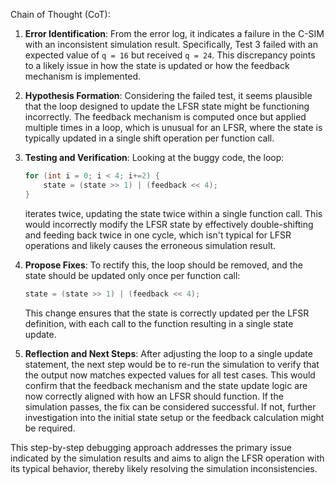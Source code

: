 Chain of Thought (CoT):

1. **Error Identification**:
   From the error log, it indicates a failure in the C-SIM with an inconsistent simulation result. Specifically, Test 3 failed with an expected value of `q = 16` but received `q = 24`. This discrepancy points to a likely issue in how the state is updated or how the feedback mechanism is implemented.

2. **Hypothesis Formation**:
   Considering the failed test, it seems plausible that the loop designed to update the LFSR state might be functioning incorrectly. The feedback mechanism is computed once but applied multiple times in a loop, which is unusual for an LFSR, where the state is typically updated in a single shift operation per function call.

3. **Testing and Verification**:
   Looking at the buggy code, the loop:
   ```cpp
   for (int i = 0; i < 4; i+=2) { 
       state = (state >> 1) | (feedback << 4);
   }
   ```
   iterates twice, updating the state twice within a single function call. This would incorrectly modify the LFSR state by effectively double-shifting and feeding back twice in one cycle, which isn't typical for LFSR operations and likely causes the erroneous simulation result.

4. **Propose Fixes**:
   To rectify this, the loop should be removed, and the state should be updated only once per function call:
   ```cpp
   state = (state >> 1) | (feedback << 4);
   ```
   This change ensures that the state is correctly updated per the LFSR definition, with each call to the function resulting in a single state update.

5. **Reflection and Next Steps**:
   After adjusting the loop to a single update statement, the next step would be to re-run the simulation to verify that the output now matches expected values for all test cases. This would confirm that the feedback mechanism and the state update logic are now correctly aligned with how an LFSR should function. If the simulation passes, the fix can be considered successful. If not, further investigation into the initial state setup or the feedback calculation might be required.

This step-by-step debugging approach addresses the primary issue indicated by the simulation results and aims to align the LFSR operation with its typical behavior, thereby likely resolving the simulation inconsistencies.